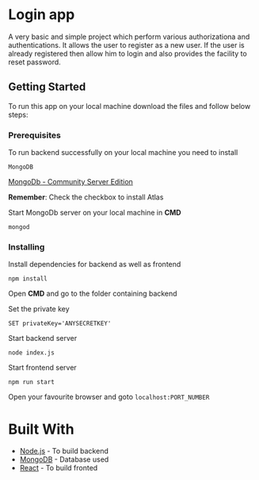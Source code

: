 # Login app
A very basic and simple project which perform various authorizationa and authentications. It allows the user to register as a new user. If the user is already registered then allow him to login and also provides the facility to reset password.
## Getting Started
To run this app on your local machine download the files and follow below steps:
### Prerequisites
To run backend successfully on your local machine you need to install
```
MongoDB
```
[MongoDb - Community Server Edition](https://www.mongodb.com/download-center/community)

**Remember**: Check the checkbox to install Atlas

Start MongoDb server on your local machine in __CMD__
```
mongod
```

### Installing
Install dependencies for backend as well as frontend
```
npm install
```
Open __CMD__ and go to the folder containing backend

Set the private key
```
SET privateKey='ANYSECRETKEY'
```

Start backend server
```
node index.js
```

Start frontend server
```
npm run start
```

Open your favourite browser and goto ```localhost:PORT_NUMBER```

# Built With
- [Node.js](https://nodejs.org/en/download/) - To build backend
- [MongoDB](https://www.mongodb.com/download-center/community) - Database used
- [React](https://github.com/facebook/create-react-app) - To build fronted

